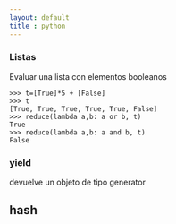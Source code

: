 ```yaml
--- 
layout: default
title : python
---
```

### Listas

Evaluar una lista con elementos booleanos 

	>>> t=[True]*5 + [False]
	>>> t
	[True, True, True, True, True, False]
	>>> reduce(lambda a,b: a or b, t)
	True
	>>> reduce(lambda a,b: a and b, t)
	False

### yield 
 
devuelve un objeto de tipo generator 

## __hash__
